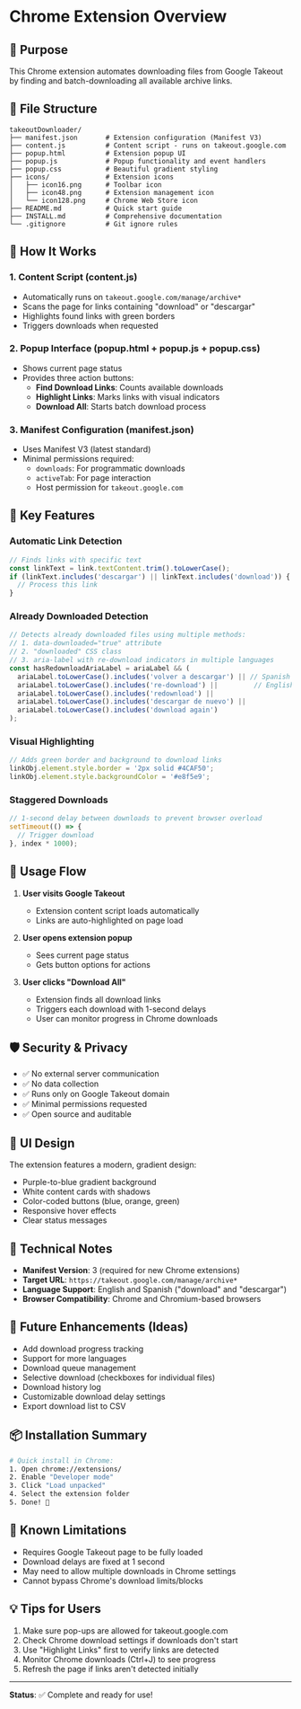 # Chrome Extension Overview

## 🎯 Purpose
This Chrome extension automates downloading files from Google Takeout by finding and batch-downloading all available archive links.

## 📁 File Structure

```
takeoutDownloader/
├── manifest.json       # Extension configuration (Manifest V3)
├── content.js          # Content script - runs on takeout.google.com
├── popup.html          # Extension popup UI
├── popup.js            # Popup functionality and event handlers
├── popup.css           # Beautiful gradient styling
├── icons/              # Extension icons
│   ├── icon16.png      # Toolbar icon
│   ├── icon48.png      # Extension management icon
│   └── icon128.png     # Chrome Web Store icon
├── README.md           # Quick start guide
├── INSTALL.md          # Comprehensive documentation
└── .gitignore          # Git ignore rules
```

## 🔧 How It Works

### 1. Content Script (content.js)
- Automatically runs on `takeout.google.com/manage/archive*`
- Scans the page for links containing "download" or "descargar"
- Highlights found links with green borders
- Triggers downloads when requested

### 2. Popup Interface (popup.html + popup.js + popup.css)
- Shows current page status
- Provides three action buttons:
  - **Find Download Links**: Counts available downloads
  - **Highlight Links**: Marks links with visual indicators
  - **Download All**: Starts batch download process

### 3. Manifest Configuration (manifest.json)
- Uses Manifest V3 (latest standard)
- Minimal permissions required:
  - `downloads`: For programmatic downloads
  - `activeTab`: For page interaction
  - Host permission for `takeout.google.com`

## 🎨 Key Features

### Automatic Link Detection
```javascript
// Finds links with specific text
const linkText = link.textContent.trim().toLowerCase();
if (linkText.includes('descargar') || linkText.includes('download')) {
  // Process this link
}
```

### Already Downloaded Detection
```javascript
// Detects already downloaded files using multiple methods:
// 1. data-downloaded="true" attribute
// 2. "downloaded" CSS class
// 3. aria-label with re-download indicators in multiple languages
const hasRedownloadAriaLabel = ariaLabel && (
  ariaLabel.toLowerCase().includes('volver a descargar') || // Spanish
  ariaLabel.toLowerCase().includes('re-download') ||         // English
  ariaLabel.toLowerCase().includes('redownload') ||
  ariaLabel.toLowerCase().includes('descargar de nuevo') ||
  ariaLabel.toLowerCase().includes('download again')
);
```

### Visual Highlighting
```javascript
// Adds green border and background to download links
linkObj.element.style.border = '2px solid #4CAF50';
linkObj.element.style.backgroundColor = '#e8f5e9';
```

### Staggered Downloads
```javascript
// 1-second delay between downloads to prevent browser overload
setTimeout(() => {
  // Trigger download
}, index * 1000);
```

## 🚀 Usage Flow

1. **User visits Google Takeout**
   - Extension content script loads automatically
   - Links are auto-highlighted on page load

2. **User opens extension popup**
   - Sees current page status
   - Gets button options for actions

3. **User clicks "Download All"**
   - Extension finds all download links
   - Triggers each download with 1-second delays
   - User can monitor progress in Chrome downloads

## 🛡️ Security & Privacy

- ✅ No external server communication
- ✅ No data collection
- ✅ Runs only on Google Takeout domain
- ✅ Minimal permissions requested
- ✅ Open source and auditable

## 🎨 UI Design

The extension features a modern, gradient design:
- Purple-to-blue gradient background
- White content cards with shadows
- Color-coded buttons (blue, orange, green)
- Responsive hover effects
- Clear status messages

## 📝 Technical Notes

- **Manifest Version**: 3 (required for new Chrome extensions)
- **Target URL**: `https://takeout.google.com/manage/archive*`
- **Language Support**: English and Spanish ("download" and "descargar")
- **Browser Compatibility**: Chrome and Chromium-based browsers

## 🔄 Future Enhancements (Ideas)

- Add download progress tracking
- Support for more languages
- Download queue management
- Selective download (checkboxes for individual files)
- Download history log
- Customizable download delay settings
- Export download list to CSV

## 📦 Installation Summary

```bash
# Quick install in Chrome:
1. Open chrome://extensions/
2. Enable "Developer mode"
3. Click "Load unpacked"
4. Select the extension folder
5. Done! 🎉
```

## 🐛 Known Limitations

- Requires Google Takeout page to be fully loaded
- Download delays are fixed at 1 second
- May need to allow multiple downloads in Chrome settings
- Cannot bypass Chrome's download limits/blocks

## 💡 Tips for Users

1. Make sure pop-ups are allowed for takeout.google.com
2. Check Chrome download settings if downloads don't start
3. Use "Highlight Links" first to verify links are detected
4. Monitor Chrome downloads (Ctrl+J) to see progress
5. Refresh the page if links aren't detected initially

---

**Status**: ✅ Complete and ready for use!
